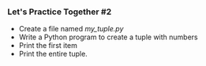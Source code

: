 ### Let's Practice Together \#2

- Create a file named *my_tuple.py*
- Write a Python program to create a tuple with numbers 
- Print the first item 
- Print the entire tuple.
